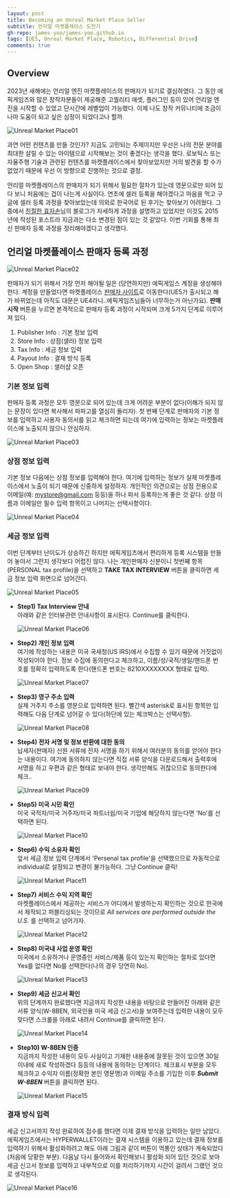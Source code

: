 ```yaml
---
layout: post
title: Becoming an Unreal Market Place Seller
subtitle: 언리얼 마켓플레이스 도전기 
gh-repo: james-yoo/james-yoo.github.io
tags: [UE5, Unreal Market Place, Robotics, Differential Drive]
comments: true
---
```

  
## Overview
  
2023년 새해에는 언리얼 엔진 마켓플레이스의 판매자가 되기로 결심하였다. 그 동안 에픽게임즈와 많은 창작자분들이 제공해준 고퀄리티 애셋, 플러그인 등이 있어 언리얼 엔진을 시작할 수 있었고 단시간에 레벨업이 가능했다. 이제 나도 창작 커뮤니티에 조금이나마 도움이 되고 싶은 심정이 되었다고나 할까.  
  
![Unreal Market Place01](/assets/img/blog_unreal_market_place_1/market_place_1.png)  
  
과연 어떤 컨텐츠를 만들 것인가? 지금도 고민되는 주제이지만 우선은 나의 전문 분야를 최대한 살릴 수 있는 아이템으로 시작해보는 것이 좋겠다는 생각을 했다. 로보틱스 또는 자율주행 기술과 관련된 컨텐츠를 마켓플레이스에서 찾아보았지만 거의 발견을 할 수가 없었기 때문에 우선 이 방향으로 진행하는 것으로 결정.

언리얼 마켓플레이스의 판매자가 되기 위해서 필요한 절차가 있는데 영문으로만 되어 있다 보니 처음에는 겁이 나는게 사실이다. 연초에 셀러 등록을 해야겠다고 마음을 먹고 구글에 셀러 등록 과정을 찾아보았는데 의외로 한국어로 된 후기는 찾아보기 어려웠다. 그 중에서 [친절한 효자손](https://rgy0409.tistory.com/786)님의 블로그가 자세하게 과정을 설명하고 있었지만 이것도 2015년에 작성된 포스트라 지금과는 다소 변경된 점이 있는 것 같았다. 이번 기회를 통해 최신 판매자 등록 과정을 정리해야겠다고 생각했다.  
  
## 언리얼 마켓플레이스 판매자 등록 과정
  
![Unreal Market Place02](/assets/img/blog_unreal_market_place_1/market_place_2.png)  
  
판매자가 되기 위해서 가장 먼저 해야될 일은 (당연하지만) 에픽게임스 계정을 생성해야 한다. 계정을 만들었다면 마켓플레이스 [판매자 사이트](https://publish.unrealengine.com/v3/welcome)로 이동한다(UE5가 출시되고 해가 바뀌었는데 아직도 대문은 UE4라니..에픽게임즈님들아 너무하는거 아닌가요). **판매 시작** 버튼을 누르면 본격적으로 판매자 등록 과정이 시작되며 크게 5가지 단계로 이루어져 있다.
  
  1. Publisher Info : 기본 정보 입력
  2. Store Info : 상점(샐러) 정보 입력
  3. Tax Info : 세금 정보 입력
  4. Payout Info : 결재 방식 등록
  5. Open Shop : 샐러샵 오픈
  
  
### **기본 정보 입력**
  
판매자 등록 과정은 모두 영문으로 되어 있는데 크게 어려운 부분이 없다(이해가 되지 않는 문장이 있다면 복사해서 파파고를 열심히 돌리자). 첫 번째 단계로 판매자의 기본 정보를 입력하고 사용자 동의서를 읽고 체크하면 되는데 여기에 입력하는 정보는 마켓플레이스에 노출되지 않으니 안심하자. 
  
![Unreal Market Place03](/assets/img/blog_unreal_market_place_1/market_place_3.png)  
  
### **상점 정보 입력**
  
기본 정보 다음에는 상점 정보를 입력해야 한다. 여기에 입력하는 정보가 실제 마켓플레이스에서 노출이 되기 때문에 신중하게 설정하자. 개인적인 의견으로는 상점 전용으로 이메일(예: mystore@gmail.com 등등)을 하나 파서 등록하는게 좋은 것 같다. 상점 이름과 이메일만 필수 입력 항목이고 나머지는 선택사항이다.
  
![Unreal Market Place04](/assets/img/blog_unreal_market_place_1/market_place_4.png)  
  
### **세금 정보 입력**
  
이번 단계부터 난이도가 상승하긴 하지만 에픽게임즈에서 편리하게 등록 시스템을 만들어 놓아서 그런지 생각보다 어렵진 않다. 나는 개인판매자 신분이니 첫번째 항목(PERSONAL tax profile)을 선택하고 **TAKE TAX INTERVIEW** 버튼을 클릭하면 세금 정보 입력 화면으로 넘어간다. 
  
![Unreal Market Place05](/assets/img/blog_unreal_market_place_1/market_place_5.png)  

- **Step1) Tax Interview 안내**  
    아래와 같은 인터뷰관련 안내사항이 표시된다. Continue를 클릭한다.  
      
    ![Unreal Market Place06](/assets/img/blog_unreal_market_place_1/market_place_6.png)  
    
- **Step2) 개인 정보 입력**  
    여기에 작성하는 내용은 미국 국세청(US IRS)에서 수집할 수 있기 때문에 거짓없이 작성되어야 한다. 정보 수집에 동의한다고 체크하고, 이름/성/국적/생일/핸드폰 번호를 정확히 입력하도록 한다(핸드폰 번호는 8210XXXXXXXX 형태로 입력).
      
    ![Unreal Market Place07](/assets/img/blog_unreal_market_place_1/market_place_7.png)  

- **Step3) 영구 주소 입력**  
    실제 거주지 주소를 영문으로 입력하면 된다. 빨간색 asterisk로 표시된 항목만 입력해도 다음 단계로 넘어갈 수 있다(하단에 있는 체크박스는 선택사항).
      
    ![Unreal Market Place08](/assets/img/blog_unreal_market_place_1/market_place_8.png)  

- **Step4) 전자 서명 및 정보 반환에 대한 동의**  
    납세자(판매자) 신원 서류에 전자 서명을 하기 위해서 여러분의 동의를 얻어야 한다는 내용이다. 여기에 동의하지 않는다면 직접 서류 양식을 다운로드해서 출력후에 서명을 하고 우편과 같은 형태로 보내야 한다. 생각만해도 귀찮으므로 동의한다에 체크.. 
      
    ![Unreal Market Place09](/assets/img/blog_unreal_market_place_1/market_place_9.png)  
      
- **Step5) 미국 시민 확인**  
    미국 국적자/미국 거주자/미국 파트너쉽/미국 기업에 해당하지 않는다면 'No'를 선택하면 된다. 
      
    ![Unreal Market Place10](/assets/img/blog_unreal_market_place_1/market_place_10.png)  

- **Step6) 수익 소유자 확인**  
    앞서 세금 정보 입력 단계에서 'Persenal tax profile'을 선택했으므로 자동적으로 individual로 설정되고 변경이 불가능하다. 그냥 Continue 클릭! 
      
    ![Unreal Market Place11](/assets/img/blog_unreal_market_place_1/market_place_11.png)  

- **Step7) 서비스 수익 지역 확인**  
    마켓플레이스에서 제공하는 서비스가 어디에서 발생하는지 확인하는 것으로 한국에서 제작되고 퍼블리싱되는 것이므로 *All services are performed outside the U.S.* 를 선택하고 넘어가자.
      
    ![Unreal Market Place12](/assets/img/blog_unreal_market_place_1/market_place_12.png)  

- **Step8) 미국내 사업 운영 확인**  
    미국에서 소유하거나 운영중인 서비스/제품 등이 있는지 확인하는 절차로 있다면 Yes를 없다면 No를 선택한다(나의 경우 당연히 No).
      
    ![Unreal Market Place13](/assets/img/blog_unreal_market_place_1/market_place_13.png)  

- **Step9) 세금 신고서 확인**  
    위의 단계까지 완료했다면 지금까지 작성한 내용을 바탕으로 만들어진 아래와 같은 서류 양식(W-8BEN, 외국인용 미국 세금 신고서)을 보여주는데 입력한 내용이 모두 맞다면 스크롤을 아래로 내려서 Continue를 클릭하면 된다.
      
    ![Unreal Market Place14](/assets/img/blog_unreal_market_place_1/market_place_14.png)  

- **Step10) W-8BEN 인증**  
    지금까지 작성한 내용이 모두 사실이고 기재한 내용중에 잘못된 것이 있으면 30일 이내에 새로 작성하겠다 등등의 내용에 동의하는 단계이다. 체크표시 부분을 모두 체크하고 수익자 이름(정확한 본인 영문명)과 이메일 주소를 기입한 이후 ***Submit W-8BEN*** 버튼을 클릭하면 된다.
      
    ![Unreal Market Place15](/assets/img/blog_unreal_market_place_1/market_place_15.png)  
  

### **결재 방식 입력**  
  
세금 신고서까지 작성 완료하여 접수를 했다면 이제 결재 방식을 입력하는 일만 남았다. 에픽게임즈에서는 HYPERWALLET이라는 결재 시스템을 이용하고 있는데 결재 정보를 입력하기 위해서 활성화하려고 해도 아래 그림과 같이 버튼이 먹통인 상태가 계속되었다(처음에 당황한 부분). 다음날 다시 들어와서 확인해보니 활성화 되어 있던 것으로 보아 세금 신고서 정보를 입력하고 내부적으로 이를 처리하기까지 시간이 걸려서 그랬던 것으로 생각된다.
    
![Unreal Market Place16](/assets/img/blog_unreal_market_place_1/market_place_16.png)  
  

